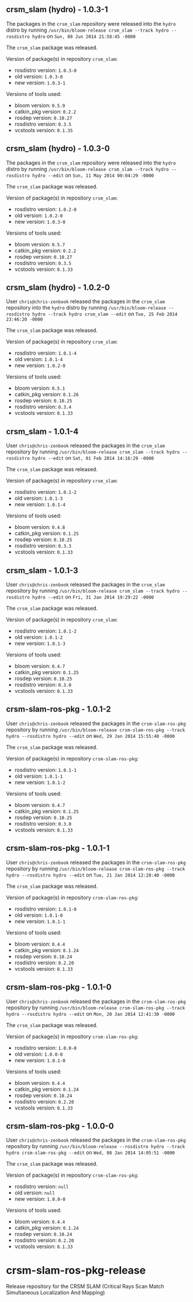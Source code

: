 ## crsm_slam (hydro) - 1.0.3-1

The packages in the `crsm_slam` repository were released into the `hydro` distro by running `/usr/bin/bloom-release crsm_slam --track hydro --rosdistro hydro` on `Sun, 08 Jun 2014 21:58:45 -0000`

The `crsm_slam` package was released.

Version of package(s) in repository `crsm_slam`:
- rosdistro version: `1.0.3-0`
- old version: `1.0.3-0`
- new version: `1.0.3-1`

Versions of tools used:
- bloom version: `0.5.9`
- catkin_pkg version: `0.2.2`
- rosdep version: `0.10.27`
- rosdistro version: `0.3.5`
- vcstools version: `0.1.35`


## crsm_slam (hydro) - 1.0.3-0

The packages in the `crsm_slam` repository were released into the `hydro` distro by running `/usr/bin/bloom-release crsm_slam --track hydro --rosdistro hydro --edit` on `Sun, 11 May 2014 00:04:29 -0000`

The `crsm_slam` package was released.

Version of package(s) in repository `crsm_slam`:
- rosdistro version: `1.0.2-0`
- old version: `1.0.2-0`
- new version: `1.0.3-0`

Versions of tools used:
- bloom version: `0.5.7`
- catkin_pkg version: `0.2.2`
- rosdep version: `0.10.27`
- rosdistro version: `0.3.5`
- vcstools version: `0.1.33`


## crsm_slam (hydro) - 1.0.2-0

User `chris@chris-zenbook` released the packages in the `crsm_slam` repository into the `hydro` distro by running `/usr/bin/bloom-release --rosdistro hydro --track hydro crsm_slam --edit` on `Tue, 25 Feb 2014 23:46:20 -0000`

The `crsm_slam` package was released.

Version of package(s) in repository `crsm_slam`:
- rosdistro version: `1.0.1-4`
- old version: `1.0.1-4`
- new version: `1.0.2-0`

Versions of tools used:
- bloom version: `0.5.1`
- catkin_pkg version: `0.1.26`
- rosdep version: `0.10.25`
- rosdistro version: `0.3.4`
- vcstools version: `0.1.33`


## crsm_slam - 1.0.1-4

User `chris@chris-zenbook` released the packages in the `crsm_slam` repository by running `/usr/bin/bloom-release crsm_slam --track hydro --rosdistro hydro --edit` on `Sat, 01 Feb 2014 14:16:29 -0000`

The `crsm_slam` package was released.

Version of package(s) in repository `crsm_slam`:
- rosdistro version: `1.0.1-2`
- old version: `1.0.1-3`
- new version: `1.0.1-4`

Versions of tools used:
- bloom version: `0.4.8`
- catkin_pkg version: `0.1.25`
- rosdep version: `0.10.25`
- rosdistro version: `0.3.3`
- vcstools version: `0.1.33`


## crsm_slam - 1.0.1-3

User `chris@chris-zenbook` released the packages in the `crsm_slam` repository by running `/usr/bin/bloom-release crsm_slam --track hydro --rosdistro hydro --edit` on `Fri, 31 Jan 2014 19:29:22 -0000`

The `crsm_slam` package was released.

Version of package(s) in repository `crsm_slam`:
- rosdistro version: `1.0.1-2`
- old version: `1.0.1-2`
- new version: `1.0.1-3`

Versions of tools used:
- bloom version: `0.4.7`
- catkin_pkg version: `0.1.25`
- rosdep version: `0.10.25`
- rosdistro version: `0.3.0`
- vcstools version: `0.1.33`


## crsm-slam-ros-pkg - 1.0.1-2

User `chris@chris-zenbook` released the packages in the `crsm-slam-ros-pkg` repository by running `/usr/bin/bloom-release crsm-slam-ros-pkg --track hydro --rosdistro hydro --edit` on `Wed, 29 Jan 2014 15:55:40 -0000`

The `crsm_slam` package was released.

Version of package(s) in repository `crsm-slam-ros-pkg`:
- rosdistro version: `1.0.1-1`
- old version: `1.0.1-1`
- new version: `1.0.1-2`

Versions of tools used:
- bloom version: `0.4.7`
- catkin_pkg version: `0.1.25`
- rosdep version: `0.10.25`
- rosdistro version: `0.3.0`
- vcstools version: `0.1.33`


## crsm-slam-ros-pkg - 1.0.1-1

User `chris@chris-zenbook` released the packages in the `crsm-slam-ros-pkg` repository by running `/usr/bin/bloom-release crsm-slam-ros-pkg --track hydro --rosdistro hydro --edit` on `Tue, 21 Jan 2014 12:20:40 -0000`

The `crsm_slam` package was released.

Version of package(s) in repository `crsm-slam-ros-pkg`:
- rosdistro version: `1.0.1-0`
- old version: `1.0.1-0`
- new version: `1.0.1-1`

Versions of tools used:
- bloom version: `0.4.4`
- catkin_pkg version: `0.1.24`
- rosdep version: `0.10.24`
- rosdistro version: `0.2.20`
- vcstools version: `0.1.33`


## crsm-slam-ros-pkg - 1.0.1-0

User `chris@chris-zenbook` released the packages in the `crsm-slam-ros-pkg` repository by running `/usr/bin/bloom-release crsm-slam-ros-pkg --track hydro --rosdistro hydro --edit` on `Mon, 20 Jan 2014 12:41:30 -0000`

The `crsm_slam` package was released.

Version of package(s) in repository `crsm-slam-ros-pkg`:
- rosdistro version: `1.0.0-0`
- old version: `1.0.0-0`
- new version: `1.0.1-0`

Versions of tools used:
- bloom version: `0.4.4`
- catkin_pkg version: `0.1.24`
- rosdep version: `0.10.24`
- rosdistro version: `0.2.20`
- vcstools version: `0.1.33`


## crsm-slam-ros-pkg - 1.0.0-0

User `chris@chris-zenbook` released the packages in the `crsm-slam-ros-pkg` repository by running `/usr/bin/bloom-release --rosdistro hydro --track hydro crsm-slam-ros-pkg --edit` on `Wed, 08 Jan 2014 14:05:51 -0000`

The `crsm_slam` package was released.

Version of package(s) in repository `crsm-slam-ros-pkg`:
- rosdistro version: `null`
- old version: `null`
- new version: `1.0.0-0`

Versions of tools used:
- bloom version: `0.4.4`
- catkin_pkg version: `0.1.24`
- rosdep version: `0.10.24`
- rosdistro version: `0.2.20`
- vcstools version: `0.1.33`


crsm-slam-ros-pkg-release
=========================

Release repository for the CRSM SLAM (Critical Rays Scan Match Simultaneous Localization And Mapping)
